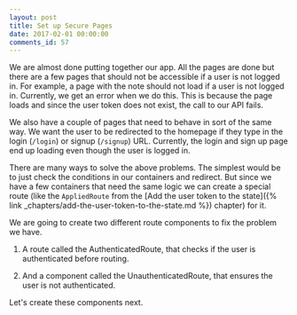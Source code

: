 ```yaml
---
layout: post
title: Set up Secure Pages
date: 2017-02-01 00:00:00
comments_id: 57
---
```


We are almost done putting together our app. All the pages are done but there are a few pages that should not be accessible if a user is not logged in. For example, a page with the note should not load if a user is not logged in. Currently, we get an error when we do this. This is because the page loads and since the user token does not exist, the call to our API fails.

We also have a couple of pages that need to behave in sort of the same way. We want the user to be redirected to the homepage if they type in the login (`/login`) or signup (`/signup`) URL. Currently, the login and sign up page end up loading even though the user is logged in.

There are many ways to solve the above problems. The simplest would be to just check the conditions in our containers and redirect. But since we have a few containers that need the same logic we can create a special route (like the `AppliedRoute` from the [Add the user token to the state]({% link _chapters/add-the-user-token-to-the-state.md %}) chapter) for it.

We are going to create two different route components to fix the problem we have.

1. A route called the AuthenticatedRoute, that checks if the user is authenticated before routing.

2. And a component called the UnauthenticatedRoute, that ensures the user is not authenticated.

Let's create these components next.
